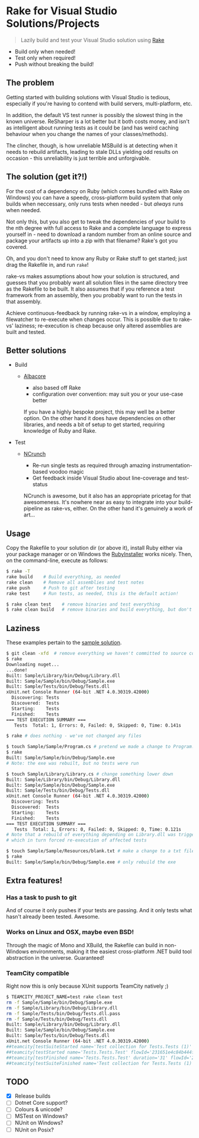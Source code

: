 Rake for Visual Studio Solutions/Projects
=========================================
> Lazily build and test your Visual Studio solution using [Rake](http://rake.rubyforge.org/)

- Build only when needed!
- Test only when required!
- Push without breaking the build!


The problem
-----------
Getting started with building solutions with Visual Studio is tedious,
especially if you're having to contend with build servers, multi-platform, etc.

In addition, the default VS test runner is possibly the slowest thing in the
known universe. ReSharper is a lot better but it both costs money, and isn't as
intelligent about running tests as it could be (and has weird caching behaviour
when you change the names of your classes/methods).

The clincher, though, is how unreliable MSBuild is at detecting when it needs to
rebuild artifacts, leading to stale DLLs yielding odd results on occasion -
this unreliability is just terrible and unforgivable.


The solution (get it?!)
-----------------------
For the cost of a dependency on Ruby (which comes bundled with Rake on Windows)
you can have a speedy, cross-platform build system that only builds when
neccessary, only runs tests when needed - but *always* runs when needed.

Not only this, but you also get to tweak the dependencies of your build to the
nth degree with full access to Rake and a complete language to express yourself
in - need to download a random number from an online source and package your
artifacts up into a zip with that filename? Rake's got you covered.

Oh, and you don't need to know any Ruby or Rake stuff to get started; just drag
the Rakefile in, and run `rake`!

rake-vs makes assumptions about how your solution is structured, and guesses
that you probably want all solution files in the same directory tree as the
Rakefile to be built. It also assumes that if you reference a test framework
from an assembly, then you probably want to run the tests in that assembly.

Achieve continuous-feedback by running rake-vs in a window, employing  a
filewatcher to re-execute when changes occur. This is possible due to rake-vs'
laziness; re-execution is cheap because only altered assemblies are built and
tested.


Better solutions
----------------
- Build
  - [Albacore](http://albacorebuild.net/)
    - also based off Rake
    - configuration over convention: may suit you or your use-case better

    If you have a highly bespoke project, this may well be a better option. On
    the other hand it does have dependencies on other libraries, and needs a bit
    of setup to get started, requiring knowledge of Ruby and Rake.

- Test
  - [NCrunch](http://www.ncrunch.net/)
    - Re-run single tests as required through amazing instrumentation-based
      voodoo magic
    - Get feedback inside Visual Studio about line-coverage and test-status

    NCrunch is awesome, but it also has an appropriate pricetag for that
    awesomeness. It's nowhere near as easy to integrate into your
    build-pipeline as rake-vs, either. On the other hand it's genuinely a work
    of art...


Usage
-----
Copy the Rakefile to your solution dir (or above it), install Ruby either via
your package manager or on Windows the
[RubyInstaller](http://rubyinstaller.org/) works nicely. Then, on the
command-line, execute as follows:

```sh
$ rake -T
rake build    # Build everything, as needed
rake clean    # Remove all assemblies and test notes
rake push     # Push to git after testing
rake test     # Run tests, as needed, this is the default action!

$ rake clean test    # remove binaries and test everything
$ rake clean build   # remove binaries and build everything, but don't test
```

Laziness
--------
These examples pertain to the [sample solution](https://github.com/ahri/rake-vs/tree/sample).

```sh
$ git clean -xfd  # remove everything we haven't committed to source control
$ rake
Downloading nuget...
...done!
Built: Sample/Library/bin/Debug/Library.dll
Built: Sample/Sample/bin/Debug/Sample.exe
Built: Sample/Tests/bin/Debug/Tests.dll
xUnit.net Console Runner (64-bit .NET 4.0.30319.42000)
  Discovering: Tests
  Discovered:  Tests
  Starting:    Tests
  Finished:    Tests
=== TEST EXECUTION SUMMARY ===
   Tests  Total: 1, Errors: 0, Failed: 0, Skipped: 0, Time: 0.141s

$ rake # does nothing - we've not changed any files

$ touch Sample/Sample/Program.cs # pretend we made a change to Program.cs
$ rake
Built: Sample/Sample/bin/Debug/Sample.exe
# Note: the exe was rebuilt, but no tests were run

$ touch Sample/Library/Library.cs # change something lower down
Built: Sample/Library/bin/Debug/Library.dll
Built: Sample/Sample/bin/Debug/Sample.exe
Built: Sample/Tests/bin/Debug/Tests.dll
xUnit.net Console Runner (64-bit .NET 4.0.30319.42000)
  Discovering: Tests
  Discovered:  Tests
  Starting:    Tests
  Finished:    Tests
=== TEST EXECUTION SUMMARY ===
   Tests  Total: 1, Errors: 0, Failed: 0, Skipped: 0, Time: 0.121s
# Note that a rebuild of everything depending on Library.dll was triggered,
# which in turn forced re-execution of affected tests

$ touch Sample/Sample/Resources/blank.txt # make a change to a txt file the exe depends on
$ rake
Built: Sample/Sample/bin/Debug/Sample.exe # only rebuild the exe
```

Extra features!
---------------
### Has a task to push to git
And of course it only pushes if your tests are passing. And it only tests what
hasn't already been tested. Awesome.

### Works on Linux and OSX, maybe even BSD!
Through the magic of Mono and XBuild, the Rakefile can build in non-Windows
environments, making it the easiest cross-platform .NET build tool abstraction
in the universe. Guaranteed!

### TeamCity compatible
Right now this is only because XUnit supports TeamCity natively ;)

```sh
$ TEAMCITY_PROJECT_NAME=test rake clean test
rm -f Sample/Sample/bin/Debug/Sample.exe
rm -f Sample/Library/bin/Debug/Library.dll
rm -f Sample/Tests/bin/Debug/Tests.dll.pass
rm -f Sample/Tests/bin/Debug/Tests.dll
Built: Sample/Library/bin/Debug/Library.dll
Built: Sample/Sample/bin/Debug/Sample.exe
Built: Sample/Tests/bin/Debug/Tests.dll
xUnit.net Console Runner (64-bit .NET 4.0.30319.42000)
##teamcity[testSuiteStarted name='Test collection for Tests.Tests (1)' flowId='231651e4c84b444f8090dbe307b5a75c']
##teamcity[testStarted name='Tests.Tests.Test' flowId='231651e4c84b444f8090dbe307b5a75c']
##teamcity[testFinished name='Tests.Tests.Test' duration='31' flowId='231651e4c84b444f8090dbe307b5a75c']
##teamcity[testSuiteFinished name='Test collection for Tests.Tests (1)' flowId='231651e4c84b444f8090dbe307b5a75c']
```

TODO
----
- [x] Release builds
- [ ] Dotnet Core support?
- [ ] Colours & unicode?
- [ ] MSTest on Windows?
- [ ] NUnit on Windows?
- [ ] NUnit on Posix?
